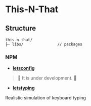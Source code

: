 # This-N-That

## Structure

``` 
this-n-that/
├─ libs/               // packages
```

### NPM

- [**letsconfig**](/apps/letsconfig/README.md)
> 🚧 It is under development. 🚧

- [**letstyping**](/apps/letstyping/README.md)

Realistic simulation of keyboard typing


